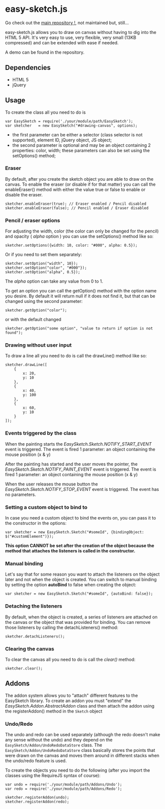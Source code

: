 easy-sketch.js
===================

Go check out the [main repository !](https://github.com/brian978/easy-sketch.js), not maintained but, still...

easy-sketch.js allows you to draw on canvas without having to dig into the HTML 5 API. It's very easy to use,
very flexible, very small (13KB compressed) and can be extended with ease if needed.

A demo can be found in the repository.


Dependencies
-------------------
- HTML 5
- jQuery


Usage
-------------------

To create the class all you need to do is

    var EasySketch = require('./your/module/path/EasySketch');
    var sketcher   = new EasySketch("#drawing-canvas", options);


- the first parameter can be either a selector (class selector is not supported), element ID, jQuery object, JS object;
- the second parameter is optional and may be an object containing 2 properties: color, width; these parameters can also be set using the setOptions() method;


### Eraser


By default, after you create the sketch object you are able to draw on the canvas. To enable the eraser (or disable if for that matter) you can call the enableEraser() method with either the value true or false to enable or disable the eraser.

    sketcher.enableEraser(true); // Eraser enabled / Pencil disabled
    sketcher.enableEraser(false); // Pencil enabled / Eraser disabled


### Pencil / eraser options

For adjusting the width, color (the color can only be changed for the pencil) and opacity ( *alpha* option )
you can use the setOptions() method like so:

    sketcher.setOptions({width: 10, color: "#000", alpha: 0.5});

Or if you need to set them separately:

    sketcher.setOption("width", 10});
    sketcher.setOption("color", "#000"});
    sketcher.setOption("alpha", 0.5});

The *alpha* option can take any value from 0 to 1.

To get an option you can call the getOption() method with the option name you desire. By default it will return null if it does not
find it, but that can be changed using the second parameter:

    sketcher.getOption("color");

or with the default changed

    sketcher.getOption("some option", "value to return if option is not found");


### Drawing without user input

To draw a line all you need to do is call the drawLine() method like so:

    sketcher.drawLine([
        {
            x: 20,
            y: 10
        },
        {
            x: 40,
            y: 100
        },
        {
            x: 60,
            y: 10
        }
    ]);


### Events triggered by the class

When the painting starts the *EasySketch.Sketch.NOTIFY_START_EVENT* event is triggered. The event is fired 1 parameter: an object containing the mouse position (x & y)

After the painting has started and the user moves the pointer, the *EasySketch.Sketch.NOTIFY_PAINT_EVENT* event is triggered. The event is fired 1 parameter: an object containing the mouse position (x & y)

When the user releases the mouse button the *EasySketch.Sketch.NOTIFY_STOP_EVENT* event is triggered. The event has no parameters.

### Setting a custom object to bind to

In case you need a custom object to bind the events on, you can pass it to the constructor in the options:

    var sketcher = new EasySketch.Sketch("#someId", {bindingObject: $("#customElement")});

**This option CANNOT be set after the creation of the object because the method that attaches the listeners is called in the constructor.**

### Manual binding

Let's say that for some reason you want to attach the listeners on the object later and not when the object is created. You can
switch to manual binding by setting the option **autoBind** to false when creating the object:

    var sketcher = new EasySketch.Sketch("#someId", {autoBind: false});

### Detaching the listeners

By default, when the object is created, a series of listeners are attached on the canvas or the object that was provided for
binding. You can remove those listeners by calling the detachListeners() method:

    sketcher.detachListeners();

### Clearing the canvas

To clear the canvas all you need to do is call the *clear()* method:

    sketcher.clear();


## Addons

The addon system allows you to "attach" different features to the EasySketch library. To create an addon you must
"extend" the *EasySketch.Addon.AbstractAddon* class and then attach the addon using the registerAddon() method in the
`Sketch` object

### Undo/Redo

The undo and redo can be used separately (although the redo doesn't make any sense without the undo) and they depend on
the `EasySketch/Addon/UndoRedoDataStore` class. The `EasySketch/Addon/UndoRedoDataStore` class basically stores the
points that were drawn on the canvas and moves them around in different stacks when the undo/redo feature is used.

To create the objects you need to do the following (after you import the classes using the RequireJS syntax of course):

    var undo = require('./your/module/path/Addons/Undo');
    var redo = require('./your/module/path/Addons/Redo');

    sketcher.registerAddon(undo);
    sketcher.registerAddon(redo);
